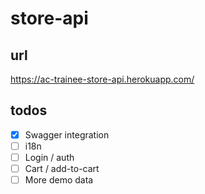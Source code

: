 # store-api

## url
https://ac-trainee-store-api.herokuapp.com/

## todos

- [x] Swagger integration
- [ ] i18n
- [ ] Login / auth
- [ ] Cart / add-to-cart
- [ ] More demo data

